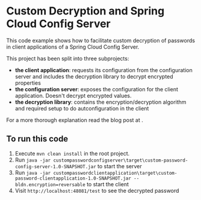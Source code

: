 # Custom Decryption and Spring Cloud Config Server

This code example shows how to facilitate custom decryption of
passwords in client applications of a Spring Cloud Config Server.

This project has been split into three subprojects:
* **the client application**: requests its configuration from the
configuration server and includes the decryption library to decrypt
encrypted properties
* **the configuration server**: exposes the configuration for the 
client application. Doesn't decrypt encrypted values.
* **the decryption library**: contains the encryption/decryption
algorithm and required setup to do autconfiguration in the client

For a more thorough explanation read the blog post at .

## To run this code

1. Execute ```mvn clean install``` in the root project.
2. Run ```java -jar custompasswordconfigserver\target\custom-password-config-server-1.0-SNAPSHOT.jar``` to start the server
3. Run ```java -jar custompasswordclientapplication\target\custom-password-clientapplication-1.0-SNAPSHOT.jar --bldn.encryption=reversable``` to start the client
4. Visit ```http://localhost:48081/test``` to see the decrypted password